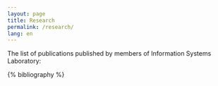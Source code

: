 ```yaml
---
layout: page
title: Research
permalink: /research/
lang: en
---
```


The list of publications published by members of Information Systems Laboratory:

{% bibliography %}
